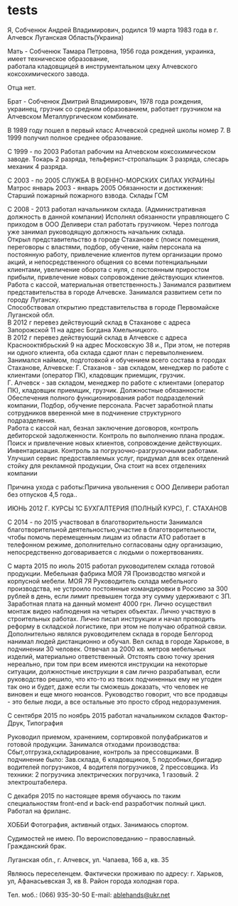 # tests

Я, Собченюк Андрей Владимирович, родился 19 марта 1983 года в г. Алчевск Луганская Область(Украина)

Мать - Собченюк Тамара Петровна, 1956 года рождения, украинка, имеет техническое образование,  
работала кладовщицей в инструментальном цеху Алчевского коксохимического завода.

Отца нет.
	
Брат - Собченюк Дмитрий Владимирович, 1978 года рождения, украинец, грузчик со средним образованием, 
работает грузчиком на Алчевском Металлургическом комбинате.

В 1989 году пошел в первый класс Алчевской средней школы номер 7. В 1999 получил полное среднее образование.

С 1999 - по 2003 Работал рабочим на Алчевском коксохимическом заводе. 
Токарь 2 разряда, тельферист-стропальщик 3 разряда, слесарь механик 4 разряда.

С 2003 - по 2005 СЛУЖБА В ВОЕННО-МОРСКИХ СИЛАХ УКРАИНЫ
Матрос
январь 2003 - январь 2005
Обязанности и достижения:
Старший пожарный пожарного взвода. Склады ГСМ

С 2008 - 2013 работал начальником склада.
(Административная должность в данной компании)
Исполнял обязанности управляющего
С приходом в ООО Деливери стал работать грузчиком. 
 Через полгода уже занимал руководящую должность начальник склада.  
 Открыл представительство в городе Стаханове с (поиск помещения, переговоры с властями, подбор, 
 обучение, найм персонала на постоянную работу, привлечение клиентов путем организации промо акций, 
 и непосредственного общения со всеми потенциальными клиентами, увеличение оборота с нуля, с постоянным приростом прибыли, 
 привлечение новых сопровождение действующих клиентов. Работа с кассой, материальная ответственность.) 
 Занимался развитием представительства в городе Алчевске. Занимался развитием сети по городу Луганску.  
 Способствовал открытию представительства в городе Первомайске Луганской обл.  
 В 2012 г перевез действующий склад в Стаханове с адреса Запорожской 11 на адрес Богдана Хмельницкого.  
 В 2012 г перевез действующий склад в Алчевске с адреса Краснооктябрьский 9 на адрес Московскую 38 и., 
 При этом, не потеряв ни одного клиента, оба склада сдают план с перевыполнением.  Занимался наймом, 
 подготовкой и обучением всего состава в городах Стаханове, 
 Алчевске:  Г. Стаханов - зав складом, менеджер по работе с клиентами (оператор ПК), кладовщик приемщик, грузчик.  
 Г. Алчевск - зав складом, менеджер по работе с клиентами (оператор ПК), кладовщик приемщик, грузчик. 
 Должностные обязанности: Обеспечения полного функционирования работ подразделений компании, 
 Подбор, обучение персонала.  Расчет заработной платы сотрудников вверенной мне в подчинение структурного подразделения.  
 Работа с кассой нал, безнал заключение договоров, контроль дебиторской задолженности. Контроль по выполнению плана продаж. 
 Поиск и привлечение новых клиентов, сопровождение действующих. Инвентаризация. Контроль за погрузочно-разгрузочными работами.  
 Улучшил сервис предоставляемых услуг, придумал для всех отделений стойку для рекламной продукции, Она стоит на всех отделениях компании 

 Причина ухода с работы:Причина увольнения с ООО Деливери работал без отпусков 4,5 года.. 
 
ИЮНЬ 2012 Г. КУРСЫ 1С БУХГАЛТЕРИЯ (ПОЛНЫЙ КУРС), Г. СТАХАНОВ

 
 С 2014 - по 2015 участвовал в благотворительности
 Занимался благотворительной деятельностью,участие в благотворительности, 
 чтобы помочь перемещенным лицам из области АТО работает в телефонном режиме, 
 дополнительно согласованы одну организацию, непосредственно договаривается с людьми о пожертвованиях.

 С марта 2015 по июль 2015 работал руководителем склада готовой продукции. Мебельная фабрика МОЯ 7Я 
Производство мягкой и корпусной мебели. МОЯ 7Я
Руководитель склада мебельного производства, не устроило постоянные командировки в Россию за 300 рублей в день, 
если лимит превышен тогда эту сумму удерживают с ЗП. Заработная плата на данный момент 4000 грн. 
Лично осуществил монтаж видео наблюдения на четырех объектах.
Лично участвую в строительных работах.
Лично писал инструкции и начал проводить реформу в складской логистике, при этом не получаю обратной связи.
Дополнительно являлся руководителем склада в городе Белгород нанимал людей дистанционно и обучал.
Вел склад в городе Харькове, в подчинении 30 человек.
Отвечал за 2000 кв. метров мебельных изделий, материально ответственный.
Отстоять свою точку зрения нереально, при том при всем имеются инструкции на некоторые ситуации, 
должностные инструкции я сам лично разрабатывал, если руководство решило, что кто-то из твоих подчиненных ему не угоден так оно и будет, 
даже если ты сможешь доказать, что человек не виновен и еще много нюансов.
Руководство говорит, что все продавцы - это белые люди, а все остальные это просто сброд недоразумения. 

С сентября 2015 по ноябрь 2015 работал начальником складов Фактор-Друк, Типография

Руководил приемом, хранением, сортировкой полуфабрикатов и готовой продукции.
Занимался отходами производства:
Сбыт,отгрузка,складирование, контроль за прессовщиками.
В подчинение было:
Зав.склада, 6 кладовщиков, 5 подсобных,бригадир водителей погрузчиков, 4 водителя погрузчиков, 2 прессовщика.
Из техники:
2 погрузчика электрических погрузчика, 1 газовый. 2 электроштабелера.

С декабря 2015 по настоящее время обучаюсь по таким специальностям front-end и back-end разработчик полный цикл.
Работал на фриланс.


ХОББИ Фотография, активный отдых. Занимаюсь спортом.

Судимостей не имею. По вероисповеданию – православный.
Гражданский брак.

Луганская обл., г. Алчевск, ул. Чапаева, 166 а, кв. 35

Являюсь переселенцем. 
Фактически проживаю по адресу: г. Харьков, ул, Афанасьевская 3, кв 8. Район города холодная гора.

Тел. моб.: (066) 935-30-50
Е-mail: ablehands@ukr.net


